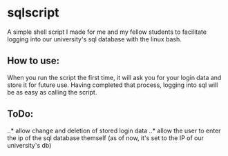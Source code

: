 # sqlscript

A simple shell script I made for me and my fellow students to facilitate logging into our university's sql database with the linux bash.

## How to use:
When you run the script the first time, it will ask you for your login data and store it for future use. Having completed that process, logging into sql will be as easy as calling the script.

## ToDo:
..* allow change and deletion of stored login data
..* allow the user to enter the ip of the sql database themself (as of now, it's set to the IP of our university's db)
